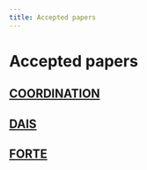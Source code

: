 ```yaml
---
title: Accepted papers
---
```


# Accepted papers
## [COORDINATION](coordination)

## [DAIS](dais)

## [FORTE](forte)
